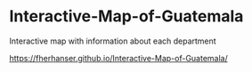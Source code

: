 # Interactive-Map-of-Guatemala
Interactive map with information about each department

https://fherhanser.github.io/Interactive-Map-of-Guatemala/
